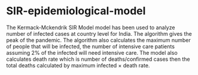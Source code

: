 # SIR-epidemiological-model

The Kermack-Mckendrik SIR Model model has been used to analyze number of infected cases at country level for India.
The algorithm gives the peak of the pandemic. The algorithm also calculates the maximum number of people that will be infected, the number of intensive care patients assuming 2% of the infected will need intensive care. The model also calculates death rate which is number of deaths/confirmed cases then the total deaths calculated by maximum infected × death rate.
